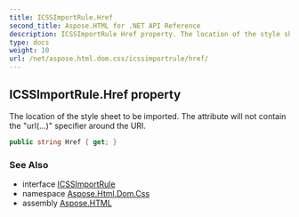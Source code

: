 ```yaml
---
title: ICSSImportRule.Href
second_title: Aspose.HTML for .NET API Reference
description: ICSSImportRule Href property. The location of the style sheet to be imported. The attribute will not contain the url... specifier around the URI
type: docs
weight: 10
url: /net/aspose.html.dom.css/icssimportrule/href/
---
```

## ICSSImportRule.Href property

The location of the style sheet to be imported. The attribute will not contain the "url(...)" specifier around the URI.

```csharp
public string Href { get; }
```

### See Also

* interface [ICSSImportRule](../)
* namespace [Aspose.Html.Dom.Css](../../../aspose.html.dom.css/)
* assembly [Aspose.HTML](../../../)
